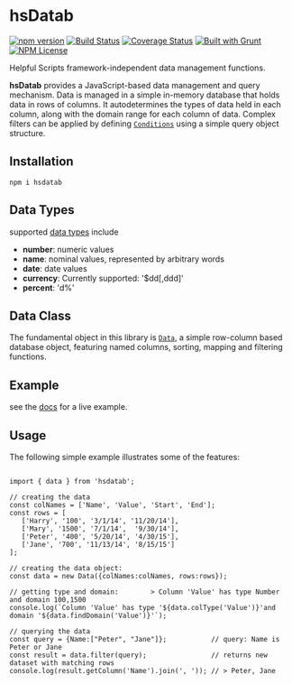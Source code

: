hsDatab 
========
[![npm version](https://badge.fury.io/js/hsdatab.svg)](https://badge.fury.io/js/hsdatab) 
[![Build Status](https://travis-ci.org/HelpfulScripts/hsDatab.svg?branch=master)](https://travis-ci.org/HelpfulScripts/hsDatab)
[![Coverage Status](https://coveralls.io/repos/github/HelpfulScripts/hsDatab/badge.svg?branch=master)](https://coveralls.io/github/HelpfulScripts/hsDatab?branch=master)
[![Built with Grunt](https://cdn.gruntjs.com/builtwith.svg)](https://gruntjs.com/) 
[![NPM License](https://img.shields.io/badge/license-MIT-brightgreen.svg)](https://www.npmjs.com/package/hsdatab)

Helpful Scripts framework-independent data management functions.

**hsDatab** provides a JavaScript-based data management and query mechanism.
Data is managed in a simple in-memory database that holds data in rows of columns. 
It autodetermines the types of data held in each column, along with the 
domain range for each column of data. 
Complex filters can be applied by defining [`Conditions`](https://helpfulscripts.github.io/hsDatab/#!/api/hsDatab/hsDatab.DataFilters) using a simple query object structure.

## Installation
`npm i hsdatab`

## Data Types
supported [data types](https://helpfulscripts.github.io/hsDatab/#!/api/hsDatab/hsDatab.Data.Data.type) include
- **number**: numeric values
- **name**: nominal values, represented by arbitrary words
- **date**: date values
- **currency**: Currently supported: '$dd[,ddd]'
- **percent**: 'd%'

## Data Class
The fundamental object in this library is [`Data`](https://helpfulscripts.github.io/hsDatab/#!/api/hsDatab/hsDatab.Data.Data), 
a simple row-column based database object, 
featuring named columns, sorting, mapping and filtering functions.

## Example
see the [docs](https://helpfulscripts.github.io/hsDatab/#!/api/hsDatab/0) for a live example.

## Usage 
The following simple example illustrates some of the features: 
``` 

import { data } from 'hsdatab';

// creating the data
const colNames = ['Name', 'Value', 'Start', 'End'];
const rows = [
   ['Harry', '100', '3/1/14', '11/20/14'], 
   ['Mary', '1500', '7/1/14',  '9/30/14'],
   ['Peter', '400', '5/20/14', '4/30/15'],  
   ['Jane', '700', '11/13/14', '8/15/15']
];

// creating the data object:
const data = new Data({colNames:colNames, rows:rows});

// getting type and domain:        > Column 'Value' has type Number and domain 100,1500
console.log(`Column 'Value' has type '${data.colType('Value')}'and domain '${data.findDomain('Value')}'`);

// querying the data
const query = {Name:["Peter", "Jane"]};           // query: Name is Peter or Jane
const result = data.filter(query);                // returns new dataset with matching rows
console.log(result.getColumn('Name').join(', ')); // > Peter, Jane
```

